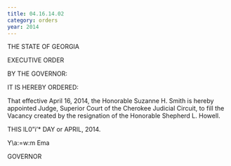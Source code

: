 ```yaml
---
title: 04.16.14.02
category: orders
year: 2014
---
```

 

THE STATE OF GEORGIA

EXECUTIVE ORDER

BY THE GOVERNOR:

IT IS HEREBY ORDERED:

That effective April 16, 2014, the Honorable Suzanne H.
Smith is hereby appointed Judge, Superior Court of the
Cherokee Judicial Circuit, to fill the Vacancy created by the
resignation of the Honorable Shepherd L. Howell.

THIS lL0”i’* DAY or APRIL, 2014.

Y\a:=w:m Ema

GOVERNOR

